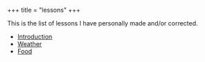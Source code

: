 +++
title = "lessons"
+++

This is the list of lessons I have personally made and/or corrected.

  - [Introduction](/user/ian/Introduction)
  - [Weather](/user/ian/Weather)
  - [Food](/user/ian/Food)
